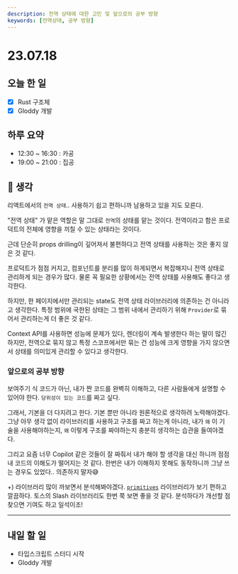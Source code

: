 ```yaml
---
description: 전역 상태에 대한 고민 및 앞으로의 공부 방향
keywords: [전역상태, 공부 방향]
---
```

# 23.07.18

## 오늘 한 일

- [x] Rust 구조체
- [x] Gloddy 개발

## 하루 요약

- 12:30 ~ 16:30 : 카공
- 19:00 ~ 21:00 : 집공

## 🤔 생각

리액트에서의 `전역 상태`.. 사용하기 쉽고 편하니까 남용하고 있을 지도 모른다.

"전역 상태" 가 맡은 역할은 말 그대로 `전역`의 상태를 맡는 것이다. 전역이라고 함은 프로덕트의 전체에 영향을 끼칠 수 있는 상태라는 것이다.

근데 단순히 props drilling이 깊어져서 불편하다고 전역 상태를 사용하는 것은 좋지 않은 것 같다.

프로덕트가 점점 커지고, 컴포넌트를 분리를 많이 하게되면서 복잡해지니 전역 상태로 관리하게 되는 경우가 많다. 물론 꼭 필요한 상황에서는 전역 상태를 사용해도 좋다고 생각한다.

하지만, 한 페이지에서만 관리되는 state도 전역 상태 라이브러리에 의존하는 건 아니라고 생각한다. 특정 범위에 국한된 상태는 그 범위 내에서 관리하기 위해 `Provider`로 묶어서 관리하는게 더 좋은 것 같다.

Context API를 사용하면 성능에 문제가 있다, 렌더링이 계속 발생한다 하는 말이 많긴 하지만, 전역으로 묶지 않고 특정 스코프에서만 묶는 건 성능에 크게 영향을 가지 않으면서 상태를 의미있게 관리할 수 있다고 생각한다.

### 앞으로의 공부 방향

보여주기 식 코드가 아닌, 내가 짠 코드를 완벽히 이해하고, 다른 사람들에게 설명할 수 있어야 한다. `당위성이 있는 코드`를 짜고 싶다.

그래서, 기본을 더 다지려고 한다. 기본 뿐만 아니라 원론적으로 생각하려 노력해야겠다. 그냥 아무 생각 없이 라이브러리를 사용하고 구조를 짜고 하는게 아니라, 내가 `왜` 이 기술을 사용해야하는지, `왜` 이렇게 구조를 짜야하는지 충분히 생각하는 습관을 들여야겠다.

그리고 요즘 너무 Copilot 같은 것들이 잘 짜줘서 내가 해야 할 생각을 대신 하니까 점점 내 코드의 이해도가 떨어지는 것 같다. 한번은 내가 이해하지 못해도 동작하니까 그냥 쓰는 경우도 있었다.. 의존하지 말자😅

+) 라이브러리 많이 까보면서 분석해봐야겠다. [`primitives`](https://github.com/radix-ui/primitives) 라이브러리가 보기 편하고 깔끔하다. 토스의 Slash 라이브러리도 한번 쭉 보면 좋을 것 같다. 분석하다가 개선할 점 찾으면 기여도 하고 일석이조!

---

## 내일 할 일

- 타입스크립트 스터디 시작
- Gloddy 개발
